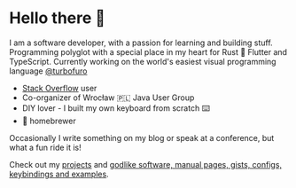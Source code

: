# Hello there 👋
I am a software developer, with a passion for learning and building stuff. Programming polyglot with a special place in my heart for Rust 🦀 Flutter and TypeScript.
Currently working on the world's easiest visual programming language [@turbofuro](https://github.com/turbofuro/turbofuro)

- [Stack Overflow](https://stackoverflow.com/users/4698611/pr0gramista) user
- Co-organizer of Wrocław 🇵🇱 Java User Group
- DIY lover - I built my own keyboard from scratch ⌨️
- 🍺 homebrewer

Occasionally I write something on my blog or speak at a conference, but what a fun ride it is!

Check out my [projects](https://pr0gramista.com/projects) and [godlike software, manual pages, gists, configs, keybindings and examples](https://github.com/pr0gramista/godlike).
